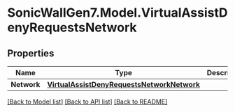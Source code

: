 # SonicWallGen7.Model.VirtualAssistDenyRequestsNetwork

## Properties

Name | Type | Description | Notes
------------ | ------------- | ------------- | -------------
**Network** | [**VirtualAssistDenyRequestsNetworkNetwork**](VirtualAssistDenyRequestsNetworkNetwork.md) |  | [optional] 

[[Back to Model list]](../README.md#documentation-for-models) [[Back to API list]](../README.md#documentation-for-api-endpoints) [[Back to README]](../README.md)

